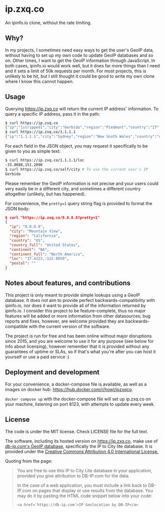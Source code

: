 # ip.zxq.co

An ipinfo.io clone, without the rate limiting.

## Why?

In my projects, I sometimes need easy ways to get the user's GeoIP data, without
having to set up my own code to update GeoIP databases and so on. Other times, I
want to get the GeoIP information through JavaScript. In both cases, ipinfo.io
would work well, but it does far more things than I need and it sets a limit of
50k requests per month. For most projects, this is unlikely to be hit, but I
still thought it could be good to write my own clone where I know this cannot
happen.

## Usage

Querying https://ip.zxq.co will return the current IP address' information. To
query a specific IP address, pass it in the path:

```sh
$ curl https://ip.zxq.co
{"ip":"[stripped]","city":"Gerbido","region":"Piedmont","country":"IT","country_full":"Italy","continent":"EU","continent_full":"Europe","loc":"45.0445,7.6141","postal":""}
$ curl https://ip.zxq.co/1.1.1.1
{"ip":"1.1.1.1","city":"Sydney","region":"New South Wales","country":"AU","country_full":"Australia","continent":"OC","continent_full":"Oceania","loc":"-33.8688,151.2090","postal":""}
```

For each field in the JSON object, you may request it specifically to be given
to you as simple text:

```sh
$ curl https://ip.zxq.co/1.1.1.1/loc
-33.8688,151.2090
$ curl https://ip.zxq.co/self/city # To use the current user's IP
Gerbido
```

Please remember the GeoIP information is not precise and your users could very
easily be in a different city, and sometimes a different country altogether
(unlikely, but has happened).

For convenience, the `pretty=1` query string flag is provided to format the JSON
body:

```json
$ curl "https://ip.zxq.co/8.8.8.8?pretty=1"
{
  "ip": "8.8.8.8",
  "city": "Mountain View",
  "region": "California",
  "country": "US",
  "country_full": "United States",
  "continent": "NA",
  "continent_full": "North America",
  "loc": "37.4223,-122.0850",
  "postal": ""
}
```

## Notes about features, and contributions

This project is only meant to provide simple lookups using a GeoIP database.
It does not aim to provide perfect backwards-compatibility with ipinfo.io, nor
does it want to provide all of the information returned by ipinfo.io. I consider
this project to be feature-complete, thus no major features will be added or
more information from other datasources; bug reports and fixes, however, are
welcome provided they are backwards-compatible with the current version of the
software.

The project is run for free and has been online without major disruptions since
2015, and you are welcome to use it for any purpose (see below for info about
licensing), however remember that it is provided without any guarantees of
uptime or SLAs, so if that's what you're after you can host it yourself or use a
paid service :)

## Deployment and development

For your convenience, a docker-compose file is available, as well as a images on
docker hub: <https://hub.docker.com/r/howl/ipzxqco>.

`docker compose up` with the docker-compose file will set up ip.zxq.co on your
machine, listening on port 8123, with attempts to update every week.

## License

The code is under the MIT license. Check LICENSE file for the full text.

The software, including its hosted version on https://ip.zxq.co, make use of
[db-ip.com's GeoIP database](https://db-ip.com/db/download/ip-to-city-lite),
specifically the IP to City lite database. It is provided under the
<a href="https://creativecommons.org/licenses/by/4.0/">Creative Commons Attribution 4.0 International License.</a>

Quoting from the page:

>You are free to use this IP to City Lite database in your application, provided you give attribution to DB-IP.com for the data.
>
>In the case of a web application, you must include a link back to DB-IP.com
>on pages that display or use results from the database.
>You may do it by pasting the HTML code snippet below into your code:
>
>```
><a href='https://db-ip.com'>IP Geolocation by DB-IP</a>
>```
